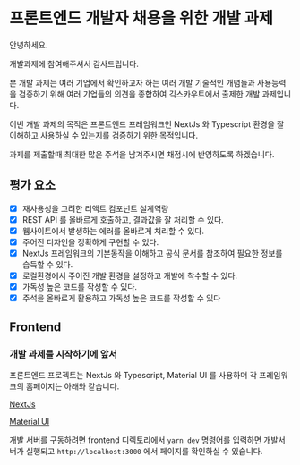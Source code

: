 # 프론트엔드 개발자 채용을 위한 개발 과제

안녕하세요.

개발과제에 참여해주셔서 감사드립니다.

본 개발 과제는 여러 기업에서 확인하고자 하는 여러 개발 기술적인 개념들과 사용능력을 검증하기 위해 여러 기업들의 의견을 종합하여 긱스카우트에서 출제한 개발 과제입니다.

이번 개발 과제의 목적은 프론트엔드 프레임워크인 NextJs 와 Typescript 환경을 잘 이해하고 사용하실 수 있는지를 검증하기 위한 목적입니다.

과제를 제출할때 최대한 많은 주석을 남겨주시면 채점시에 반영하도록 하겠습니다.

## 평가 요소

- [x] 재사용성을 고려한 리액트 컴포넌트 설계역량
- [x] REST API 를 올바르게 호출하고, 결과값을 잘 처리할 수 있다.
- [x] 웹사이트에서 발생하는 에러를 올바르게 처리할 수 있다.
- [x] 주어진 디자인을 정확하게 구현할 수 있다.
- [x] NextJs 프레임워크의 기본동작을 이해하고 공식 문서를 참조하여 필요한 정보를 습득할 수 있다.
- [x] 로컬환경에서 주어진 개발 환경을 설정하고 개발에 착수할 수 있다.
- [x] 가독성 높은 코드를 작성할 수 있다.
- [x] 주석을 올바르게 활용하고 가독성 높은 코드를 작성할 수 있다

## Frontend

### 개발 과제를 시작하기에 앞서

프론트엔드 프로젝트는 NextJs 와 Typescript, Material UI 를 사용하며 각 프레임워크의 홈페이지는 아래와 같습니다.

[NextJs](https://nextjs.org/)

[Material UI](https://material-ui.com/)

개발 서버를 구동하려면 frontend 디렉토리에서 `yarn dev` 명령어를 입력하면 개발서버가 실행되고 `http://localhost:3000` 에서 페이지를 확인하실 수 있습니다.
